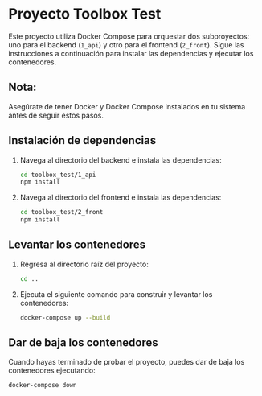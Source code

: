 # Proyecto Toolbox Test

Este proyecto utiliza Docker Compose para orquestar dos subproyectos: uno para el backend (`1_api`) y otro para el frontend (`2_front`). Sigue las instrucciones a continuación para instalar las dependencias y ejecutar los contenedores.

## Nota: 
Asegúrate de tener Docker y Docker Compose instalados en tu sistema antes de seguir estos pasos.

## Instalación de dependencias

1. Navega al directorio del backend e instala las dependencias:
    ```bash
    cd toolbox_test/1_api
    npm install
    ```

2. Navega al directorio del frontend e instala las dependencias:
    ```bash
    cd toolbox_test/2_front
    npm install
    ```

## Levantar los contenedores

1. Regresa al directorio raíz del proyecto:
    ```bash
    cd ..
    ```

2. Ejecuta el siguiente comando para construir y levantar los contenedores:
    ```bash
    docker-compose up --build
    ```

## Dar de baja los contenedores

Cuando hayas terminado de probar el proyecto, puedes dar de baja los contenedores ejecutando:
```bash
docker-compose down
